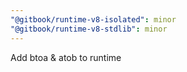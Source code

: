 ```yaml
---
"@gitbook/runtime-v8-isolated": minor
"@gitbook/runtime-v8-stdlib": minor
---
```


Add btoa & atob to runtime
